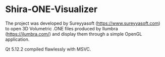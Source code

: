 # Shira-ONE-Visualizer

The project was developed by Sureyyasoft (https://www.sureyyasoft.com) to open 3D Volumetric .ONE files produced by Ilumbra (https://ilumbra.com/) and display them through a simple OpenGL application.

Qt 5.12.2 compiled flawlessly with MSVC.